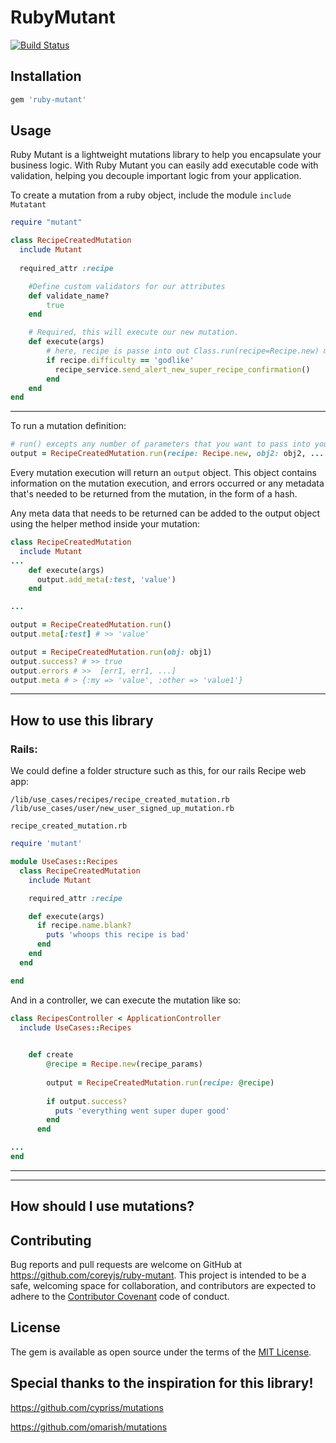 # RubyMutant
[![Build Status](https://travis-ci.org/coreyjs/ruby-mutant.svg?branch=master)](https://travis-ci.org/coreyjs/ruby-mutant)


## Installation


```ruby
gem 'ruby-mutant'
```


## Usage

Ruby Mutant is a lightweight mutations library to help you encapsulate your business logic.  With Ruby Mutant you can easily add executable code with validation, helping you decouple important logic from your application.

To create a mutation from a ruby object, include the module `include Mutatant`  


```ruby
require "mutant"

class RecipeCreatedMutation
  include Mutant
  
  required_attr :recipe

    #Define custom validators for our attributes
    def validate_name?
        true
    end

    # Required, this will execute our new mutation.
    def execute(args)
        # here, recipe is passe into out Class.run(recipe=Recipe.new) method
        if recipe.difficulty == 'godlike'
          recipe_service.send_alert_new_super_recipe_confirmation()
        end 
    end
end
```

---
To run a mutation definition:
```ruby
# run() excepts any number of parameters that you want to pass into your mutation
output = RecipeCreatedMutation.run(recipe: Recipe.new, obj2: obj2, ....)
```

Every mutation execution will return an `output` object.  This object contains information on the
mutation execution, and errors occurred or any metadata that's needed to be returned from the mutation, 
in the form of a hash.

Any meta data that needs to be returned can be added to the output object using the
helper method inside your mutation:

```ruby
class RecipeCreatedMutation
  include Mutant
...
    def execute(args)
      output.add_meta(:test, 'value')
    end

...

output = RecipeCreatedMutation.run()
output.meta[:test] # >> 'value'

```

```ruby
output = RecipeCreatedMutation.run(obj: obj1)
output.success? # >> true
output.errors # >>  [err1, err1, ...]
output.meta # > {:my => 'value', :other => 'value1'}
```

---
## How to use this library

### Rails:
We could define a folder structure such as this, for our rails Recipe web app:
```
/lib/use_cases/recipes/recipe_created_mutation.rb
/lib/use_cases/user/new_user_signed_up_mutation.rb
```

`recipe_created_mutation.rb`
```ruby
require 'mutant'

module UseCases::Recipes
  class RecipeCreatedMutation
    include Mutant

    required_attr :recipe

    def execute(args)
      if recipe.name.blank?
        puts 'whoops this recipe is bad'
      end
    end
  end

end
```

And in a controller, we can execute the mutation like so:

```ruby
class RecipesController < ApplicationController
  include UseCases::Recipes

 
    def create
        @recipe = Recipe.new(recipe_params)
        
        output = RecipeCreatedMutation.run(recipe: @recipe)
    
        if output.success?
          puts 'everything went super duper good'
        end
      end 

...
end
```


---

---
## How should I use mutations?


## Contributing

Bug reports and pull requests are welcome on GitHub at https://github.com/coreyjs/ruby-mutant. This project is intended to be a safe, welcoming space for collaboration, and contributors are expected to adhere to the [Contributor Covenant](http://contributor-covenant.org) code of conduct.

## License

The gem is available as open source under the terms of the [MIT License](https://opensource.org/licenses/MIT).


## Special thanks to the inspiration for this library!

https://github.com/cypriss/mutations

https://github.com/omarish/mutations


